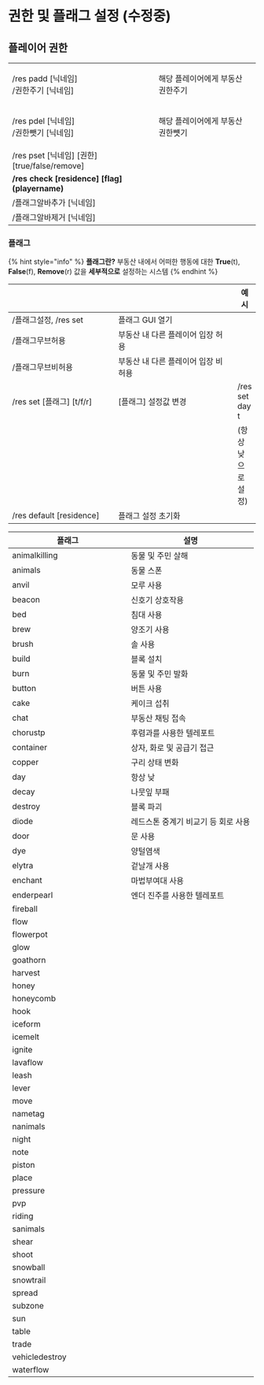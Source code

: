 # 권한 및 플래그 설정 (수정중)

## 플레이어 권한

|                                                   |                    |   |
| ------------------------------------------------- | ------------------ | - |
| <p>/res padd [닉네임]<br>/권한주기 [닉네임]</p>             | 해당 플레이어에게 부동산 권한주기 |   |
| <p>/res pdel [닉네임]<br>/권한뺏기 [닉네임]</p>             | 해당 플레이어에게 부동산 권한뻇기 |   |
| /res pset \[닉네임] \[권한] \[true/false/remove]       |                    |   |
| **/res check \[residence] \[flag] (playername)**  |                    |   |
| /플래그알바추가 \[닉네임]                                   |                    |   |
| /플래그알바제거 \[닉네임]                                   |                    |   |

### 플래그

{% hint style="info" %}
**플래그란?** 부동산 내에서 어떠한 행동에 대한 **True**(t), **False**(f), **Remove**(r) 값을 **세부적으로** 설정하는 시스템
{% endhint %}

<table data-header-hidden><thead><tr><th width="243.33333333333331"></th><th width="303"></th><th>예시</th></tr></thead><tbody><tr><td>/플래그설정, /res set</td><td>플래그 GUI 열기</td><td></td></tr><tr><td>/플래그무브허용</td><td>부동산 내 다른 플레이어 입장 허용</td><td>​</td></tr><tr><td>/플래그무브비허용</td><td>부동산 내 다른 플레이어 입장 비허용</td><td>​</td></tr><tr><td>/res set [플래그] [t/f/r]</td><td>[플래그] 설정값 변경</td><td>/res set day t</td></tr><tr><td></td><td>​</td><td>​(항상 낮으로 설정)</td></tr><tr><td>/res default [residence]</td><td>플래그 설정 초기화</td><td></td></tr></tbody></table>

<table><thead><tr><th width="226">플래그</th><th>설명</th></tr></thead><tbody><tr><td>animalkilling</td><td>동물 및 주민 살해</td></tr><tr><td>animals</td><td>동물 스폰</td></tr><tr><td>anvil</td><td>모루 사용</td></tr><tr><td>beacon</td><td>신호기 상호작용</td></tr><tr><td>bed</td><td>침대 사용</td></tr><tr><td>brew</td><td>양조기 사용</td></tr><tr><td>brush</td><td>솔 사용</td></tr><tr><td>build</td><td>블록 설치</td></tr><tr><td>burn</td><td>동물 및 주민 발화</td></tr><tr><td>button</td><td>버튼 사용</td></tr><tr><td>cake</td><td>케이크 섭취</td></tr><tr><td>chat</td><td>부동산 채팅 접속</td></tr><tr><td>chorustp</td><td>후렴과를 사용한 텔레포트</td></tr><tr><td>container</td><td>상자, 화로 및 공급기 접근</td></tr><tr><td>copper</td><td>구리 상태 변화</td></tr><tr><td>day</td><td>항상 낮</td></tr><tr><td>decay</td><td>나뭇잎 부패</td></tr><tr><td>destroy</td><td>블록 파괴</td></tr><tr><td>diode</td><td>레드스톤 중계기 비교기 등 회로 사용</td></tr><tr><td>door</td><td>문 사용</td></tr><tr><td>dye</td><td>양털염색</td></tr><tr><td>elytra</td><td>겉날개 사용</td></tr><tr><td>enchant</td><td>마법부여대 사용</td></tr><tr><td>enderpearl</td><td>엔더 진주를 사용한 텔레포트</td></tr><tr><td>fireball</td><td></td></tr><tr><td>flow</td><td></td></tr><tr><td>flowerpot</td><td></td></tr><tr><td>glow</td><td></td></tr><tr><td>goathorn</td><td></td></tr><tr><td>harvest</td><td></td></tr><tr><td>honey</td><td></td></tr><tr><td>honeycomb</td><td></td></tr><tr><td>hook</td><td></td></tr><tr><td>iceform</td><td></td></tr><tr><td>icemelt</td><td></td></tr><tr><td>ignite</td><td></td></tr><tr><td>lavaflow</td><td></td></tr><tr><td>leash</td><td></td></tr><tr><td>lever</td><td></td></tr><tr><td>move</td><td></td></tr><tr><td>nametag</td><td></td></tr><tr><td>nanimals</td><td></td></tr><tr><td>night</td><td></td></tr><tr><td>note</td><td></td></tr><tr><td>piston</td><td></td></tr><tr><td>place</td><td></td></tr><tr><td>pressure</td><td></td></tr><tr><td>pvp</td><td></td></tr><tr><td>riding</td><td></td></tr><tr><td>sanimals</td><td></td></tr><tr><td>shear</td><td></td></tr><tr><td>shoot</td><td></td></tr><tr><td>snowball</td><td></td></tr><tr><td>snowtrail</td><td></td></tr><tr><td>spread</td><td></td></tr><tr><td>subzone</td><td></td></tr><tr><td>sun</td><td></td></tr><tr><td>table</td><td></td></tr><tr><td>trade</td><td></td></tr><tr><td>vehicledestroy</td><td></td></tr><tr><td>waterflow</td><td></td></tr></tbody></table>
